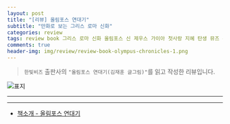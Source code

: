 ```yaml
---  
layout: post  
title: "[리뷰] 올림포스 연대기"  
subtitle: "만화로 보는 그리스 로마 신화"  
categories: review  
tags: review book 그리스 로마 신화 올림포스 신 제우스 가이아 첫사랑 지혜 탄생 뮤즈 순환 굴레 운명 계약 복수    
comments: true  
header-img: img/review/review-book-olympus-chronicles-1.png
---  
```

  
> `한빛비즈` 출판사의 `"올림포스 연대기(김재훈 글그림)"`를 읽고 작성한 리뷰입니다.  

![표지](https://theorydb.github.io/assets/img/review/review-book-olympus-chronicles-1.png)  

---

> 


---

* [책소개 - 올림포스 연대기](http://www.yes24.com/Product/Goods/108786953)
